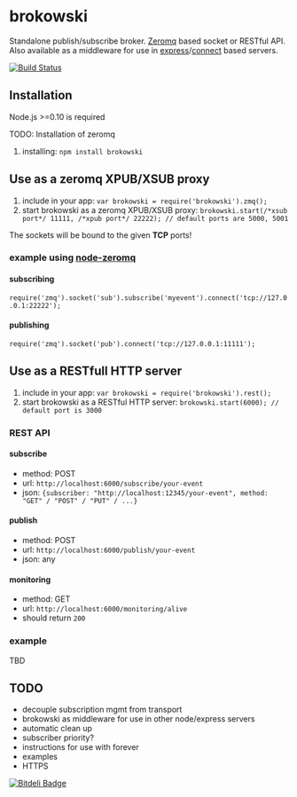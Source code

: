 brokowski
===========

Standalone publish/subscribe broker. [Zeromq](http://zeromq.org/) based socket or RESTful API. Also available as a middleware for use in [express](http://expressjs.com/)/[connect](http://www.senchalabs.org/connect/) based servers.

[![Build Status](https://secure.travis-ci.org/Horsed/brokowski.png)](http://travis-ci.org/Horsed/brokowski)

## Installation
Node.js >=0.10 is required

TODO: Installation of zeromq

1. installing: ```npm install brokowski```

## Use as a zeromq XPUB/XSUB proxy
1. include in your app: ```var brokowski = require('brokowski').zmq();```
2. start brokowski as a zeromq XPUB/XSUB proxy: ```brokowski.start(/*xsub port*/ 11111, /*xpub port*/ 22222); // default ports are 5000, 5001```

The sockets will be bound to the given **TCP** ports!

### example using [node-zeromq](https://github.com/JustinTulloss/zeromq.node)
#### subscribing
```require('zmq').socket('sub').subscribe('myevent').connect('tcp://127.0.0.1:22222');```

#### publishing
```require('zmq').socket('pub').connect('tcp://127.0.0.1:11111');```

## Use as a RESTfull HTTP server
1. include in your app: ```var brokowski = require('brokowski').rest();```
2. start brokowski as a RESTful HTTP server: ```brokowski.start(6000); // default port is 3000```

### REST API
#### subscribe
* method: POST
* url: ```http://localhost:6000/subscribe/your-event```
* json: ```{subscriber: "http://localhost:12345/your-event", method: "GET" / "POST" / "PUT" / ...}```

#### publish
* method: POST
* url: ```http://localhost:6000/publish/your-event```
* json: any

#### monitoring
* method: GET
* url: ```http://localhost:6000/monitoring/alive```
* should return ```200```

### example
TBD

## TODO
* decouple subscription mgmt from transport
* brokowski as middleware for use in other node/express servers
* automatic clean up
* subscriber priority?
* instructions for use with forever
* examples
* HTTPS

[![Bitdeli Badge](https://d2weczhvl823v0.cloudfront.net/Horsed/brokowski/trend.png)](https://bitdeli.com/free "Bitdeli Badge")
